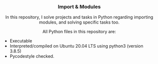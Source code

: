 <h3 align="center">Import & Modules</h3>
<p align="center">In this repository, I solve projects and tasks in Python regarding importing modules, and solving specific tasks too.</p>
<p align="center">All Python files in this repository are:</p>
<ul>
<li>Executable</li>
<li>Interpreted/compiled on Ubuntu 20.04 LTS using python3 (version 3.8.5)</li>
<li>Pycodestyle checked.</li>
</ul>
